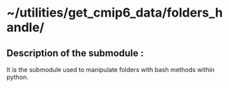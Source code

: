 # ~/utilities/get_cmip6_data/folders_handle/

## Description of the submodule :

It is the submodule used to manipulate folders with bash methods within python.

